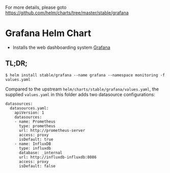 For more details, please goto https://github.com/helm/charts/tree/master/stable/grafana

# Grafana Helm Chart

* Installs the web dashboarding system [Grafana](http://grafana.org/)

## TL;DR;

```console
$ helm install stable/grafana --name grafana --namespace monitoring -f values.yaml
```

Compared to the upstream `helm/charts/stable/grafana/values.yaml`, the supplied `values.yaml` in this folder adds two datasource configurations:  
```
datasources:
  datasources.yaml:
    apiVersion: 1
    datasources:
    - name: Prometheus
      type: prometheus
      url: http://prometheus-server
      access: proxy
      isDefault: true
    - name: InfluxDB
      type: influxdb
      database: _internal
      url: http://influxdb-influxdb:8086
      access: proxy
      isDefault: false
```
